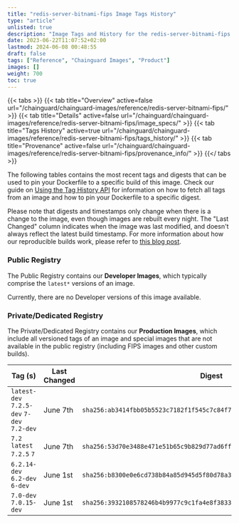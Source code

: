 ```yaml
---
title: "redis-server-bitnami-fips Image Tags History"
type: "article"
unlisted: true
description: "Image Tags and History for the redis-server-bitnami-fips Chainguard Image"
date: 2023-06-22T11:07:52+02:00
lastmod: 2024-06-08 00:48:55
draft: false
tags: ["Reference", "Chainguard Images", "Product"]
images: []
weight: 700
toc: true
---
```


{{< tabs >}}
{{< tab title="Overview" active=false url="/chainguard/chainguard-images/reference/redis-server-bitnami-fips/" >}}
{{< tab title="Details" active=false url="/chainguard/chainguard-images/reference/redis-server-bitnami-fips/image_specs/" >}}
{{< tab title="Tags History" active=true url="/chainguard/chainguard-images/reference/redis-server-bitnami-fips/tags_history/" >}}
{{< tab title="Provenance" active=false url="/chainguard/chainguard-images/reference/redis-server-bitnami-fips/provenance_info/" >}}
{{</ tabs >}}

The following tables contains the most recent tags and digests that can be used to pin your Dockerfile to a specific build of this image. Check our guide on [Using the Tag History API](/chainguard/chainguard-images/using-the-tag-history-api/) for information on how to fetch all tags from an image and how to pin your Dockerfile to a specific digest.

Please note that digests and timestamps only change when there is a change to the image, even though images are rebuilt every night. The "Last Changed" column indicates when the image was last modified, and doesn't always reflect the latest build timestamp. For more information about how our reproducible builds work, please refer to [this blog post](https://www.chainguard.dev/unchained/reproducing-chainguards-reproducible-image-builds).

### Public Registry
The Public Registry contains our **Developer Images**, which typically comprise the `latest*` versions of an image.

Currently, there are no Developer versions of this image available.

### Private/Dedicated Registry
The Private/Dedicated Registry contains our **Production Images**, which include all versioned tags of an image and special images that are not available in the public registry (including FIPS images and other custom builds).

| Tag (s)                                     | Last Changed | Digest                                                                    |
|---------------------------------------------|--------------|---------------------------------------------------------------------------|
|  `latest-dev` `7.2.5-dev` `7-dev` `7.2-dev` | June 7th     | `sha256:ab3414fbb05b5523c7182f1f545c7c84f7d82236485d0da0e7c9037901146d49` |
|  `7.2` `latest` `7.2.5` `7`                 | June 7th     | `sha256:53d70e3488e471e51b65c9b829d77ad6ff009630342e8e83dcbb4b65cff6982b` |
|  `6.2.14-dev` `6.2-dev` `6-dev`             | June 1st     | `sha256:b8300e0e6cd738b84a85d945d5f80d78a31c05b4d15fd26c32764590851de9db` |
|  `7.0-dev` `7.0.15-dev`                     | June 1st     | `sha256:3932108578246b4b9977c9c1fa4e8f3833f6c23d64728a5ca34b25da5577c731` |

